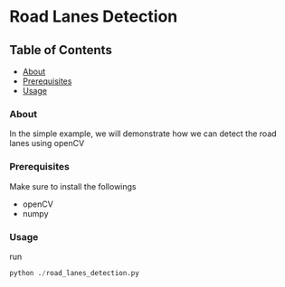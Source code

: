 # Road Lanes Detection

## Table of Contents

- [About](#about)
- [Prerequisites](#prerequisites)
- [Usage](#usage)

### About

In the simple example, we will demonstrate how we can detect the road lanes using openCV


### Prerequisites
Make sure to install the followings
* openCV
* numpy

### Usage

run
```python
python ./road_lanes_detection.py
```